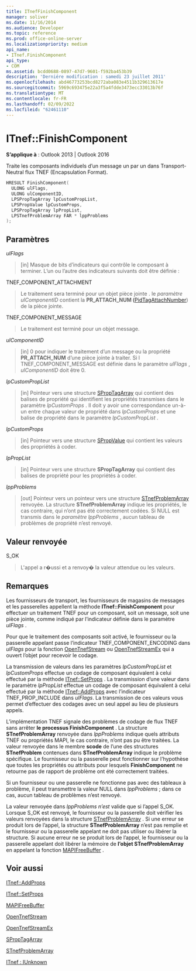 ```yaml
---
title: ITnefFinishComponent
manager: soliver
ms.date: 11/16/2014
ms.audience: Developer
ms.topic: reference
ms.prod: office-online-server
ms.localizationpriority: medium
api_name:
- ITnef.FinishComponent
api_type:
- COM
ms.assetid: bcdd0688-0897-47d7-9601-f592ba453b39
description: 'Derniére modification : samedi 23 juillet 2011'
ms.openlocfilehash: abd46773253bcd8272aba083e4511b329613617e
ms.sourcegitcommit: 5969c693475e22a3f5a4fdde3473ecc33013b76f
ms.translationtype: MT
ms.contentlocale: fr-FR
ms.lasthandoff: 02/09/2022
ms.locfileid: "62461110"
---
```

# <a name="itneffinishcomponent"></a>ITnef::FinishComponent

  
  
**S’applique à** : Outlook 2013 | Outlook 2016 
  
Traite les composants individuels d’un message un par un dans Transport-Neutral flux TNEF (Encapsulation Format).
  
```cpp
HRESULT FinishComponent(
  ULONG ulFlags,
  ULONG ulComponentID,
  LPSPropTagArray lpCustomPropList,
  LPSPropValue lpCustomProps,
  LPSPropTagArray lpPropList,
  LPSTnefProblemArray FAR * lppProblems
);
```

## <a name="parameters"></a>Paramètres

 _ulFlags_
  
> [in] Masque de bits d’indicateurs qui contrôle le composant à terminer. L’un ou l’autre des indicateurs suivants doit être définie :
    
TNEF_COMPONENT_ATTACHMENT 
  
> Le traitement sera terminé pour un objet pièce jointe . le _paramètre ulComponentID_ contient la **PR_ATTACH_NUM (**[PidTagAttachNumber](pidtagattachnumber-canonical-property.md)) de la pièce jointe. 
    
TNEF_COMPONENT_MESSAGE 
  
> Le traitement est terminé pour un objet message. 
    
 _ulComponentID_
  
> [in] 0 pour indiquer le traitement d’un message ou la propriété **PR_ATTACH_NUM** d’une pièce jointe à traiter. Si l TNEF_COMPONENT_MESSAGE est définie dans le paramètre _ulFlags_ ,  _ulComponentID_ doit être 0. 
    
 _lpCustomPropList_
  
> [in] Pointeur vers une structure [SPropTagArray](sproptagarray.md) qui contient des balises de propriété qui identifient les propriétés transmises dans le paramètre _lpCustomProps_ . Il doit y avoir une correspondance un-à-un entre chaque valeur de propriété dans  _lpCustomProps_ et une balise de propriété dans le paramètre _lpCustomPropList_ . 
    
 _lpCustomProps_
  
> [in] Pointeur vers une structure [SPropValue](spropvalue.md) qui contient les valeurs des propriétés à coder. 
    
 _lpPropList_
  
> [in] Pointeur vers une structure **SPropTagArray** qui contient des balises de propriété pour les propriétés à coder. 
    
 _lppProblems_
  
> [out] Pointeur vers un pointeur vers une structure [STnefProblemArray](stnefproblemarray.md) renvoyée. La structure **STnefProblemArray** indique les propriétés, le cas contraire, qui n’ont pas été correctement codées. Si NULL est transmis dans le _paramètre lppProblems_ , aucun tableau de problèmes de propriété n’est renvoyé. 
    
## <a name="return-value"></a>Valeur renvoyée

S_OK 
  
> L'appel a r�ussi et a renvoy� la valeur attendue ou les valeurs.
    
## <a name="remarks"></a>Remarques

Les fournisseurs de transport, les fournisseurs de magasins de messages et les passerelles appellent la méthode **ITnef::FinishComponent** pour effectuer un traitement TNEF pour un composant, soit un message, soit une pièce jointe, comme indiqué par l’indicateur définie dans le paramètre _ulFlags_ . 
  
Pour que le traitement des composants soit activé, le fournisseur ou la passerelle appelant passe l’indicateur TNEF_COMPONENT_ENCODING dans  _ulFlags_ pour la fonction [OpenTnefStream](opentnefstream.md) ou [OpenTnefStreamEx](opentnefstreamex.md) qui a ouvert l’objet pour recevoir le codage. 
  
La transmission de valeurs dans les paramètres _lpCustomPropList_ et  _lpCustomProps_ effectue un codage de composant équivalent à celui effectué par la méthode [ITnef::SetProps](itnef-setprops.md) . La transmission d’une valeur dans le paramètre _lpPropList_ effectue un codage de composant équivalent à celui effectué par la méthode [ITnef::AddProps](itnef-addprops.md) avec l’indicateur TNEF_PROP_INCLUDE dans  _ulFlags_. La transmission de ces valeurs vous permet d’effectuer des codages avec un seul appel au lieu de plusieurs appels.
  
L’implémentation TNEF signale des problèmes de codage de flux TNEF sans arrêter **le processus FinishComponent** . La structure **STnefProblemArray** renvoyée dans  _lppProblems_ indique quels attributs TNEF ou propriétés MAPI, le cas contraire, n’ont pas pu être traitées. La valeur renvoyée dans le membre **scode** de l’une des structures **STnefProblem** contenues dans **STnefProblemArray** indique le problème spécifique. Le fournisseur ou la passerelle peut fonctionner sur l’hypothèse que toutes les propriétés ou attributs pour lesquels **FinishComponent** ne retourne pas de rapport de problème ont été correctement traitées. 
  
Si un fournisseur ou une passerelle ne fonctionne pas avec des tableaux à problème, il peut transmettre la valeur NULL dans  _lppProblems_ ; dans ce cas, aucun tableau de problèmes n’est renvoyé.
  
La valeur renvoyée dans  _lppProblems n’est_ valide que si l’appel S_OK. Lorsque S_OK est renvoyé, le fournisseur ou la passerelle doit vérifier les valeurs renvoyées dans la structure [STnefProblemArray](stnefproblemarray.md) . Si une erreur se produit lors de l’appel, la structure **STnefProblemArray** n’est pas remplie et le fournisseur ou la passerelle appelant ne doit pas utiliser ou libérer la structure. Si aucune erreur ne se produit lors de l’appel, le fournisseur ou la passerelle appelant doit libérer la mémoire de **l’objet STnefProblemArray** en appelant la fonction [MAPIFreeBuffer](mapifreebuffer.md) . 
  
## <a name="see-also"></a>Voir aussi



[ITnef::AddProps](itnef-addprops.md)
  
[ITnef::SetProps](itnef-setprops.md)
  
[MAPIFreeBuffer](mapifreebuffer.md)
  
[OpenTnefStream](opentnefstream.md)
  
[OpenTnefStreamEx](opentnefstreamex.md)
  
[SPropTagArray](sproptagarray.md)
  
[STnefProblemArray](stnefproblemarray.md)
  
[ITnef : IUnknown](itnefiunknown.md)

